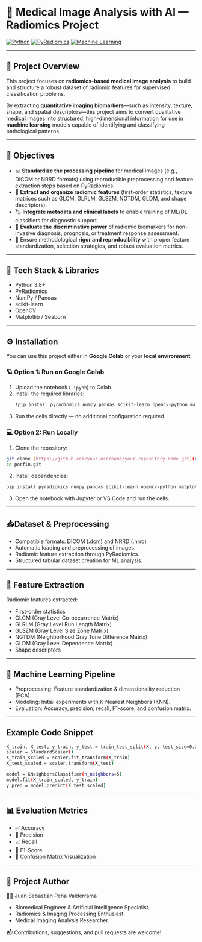 # 🧠 Medical Image Analysis with AI — Radiomics Project

[![Python](https://img.shields.io/badge/Python-3.8%2B-blue)](https://www.python.org/)
[![PyRadiomics](https://img.shields.io/badge/PyRadiomics-Enabled-orange)](https://pyradiomics.readthedocs.io/)
[![Machine Learning](https://img.shields.io/badge/ML-Supervised-green)](https://scikit-learn.org/)

---

## 🧭 Project Overview

This project focuses on **radiomics-based medical image analysis** to build and structure a robust dataset of radiomic features for supervised classification problems.

By extracting **quantitative imaging biomarkers**—such as intensity, texture, shape, and spatial descriptors—this project aims to convert qualitative medical images into structured, high-dimensional information for use in **machine learning** models capable of identifying and classifying pathological patterns.

---
## 🎯 Objectives

- 📊 **Standardize the processing pipeline** for medical images (e.g., DICOM or NRRD formats) using reproducible preprocessing and feature extraction steps based on PyRadiomics.  
- 🧩 **Extract and organize radiomic features** (first-order statistics, texture matrices such as GLCM, GLRLM, GLSZM, NGTDM, GLDM, and shape descriptors).  
- 🏷️ **Integrate metadata and clinical labels** to enable training of ML/DL classifiers for diagnostic support.  
- 🧠 **Evaluate the discriminative power** of radiomic biomarkers for non-invasive diagnosis, prognosis, or treatment response assessment.  
- 🧪 Ensure methodological **rigor and reproducibility** with proper feature standardization, selection strategies, and robust evaluation metrics.

---

## 🧰 Tech Stack & Libraries

- Python 3.8+  
- [PyRadiomics](https://pyradiomics.readthedocs.io/)  
- NumPy / Pandas  
- scikit-learn  
- OpenCV  
- Matplotlib / Seaborn

---

## ⚙️ Installation

You can use this project either in **Google Colab** or your **local environment**.

### 🪐 Option 1: Run on Google Colab
1. Upload the notebook (`.ipynb`) to Colab.  
2. Install the required libraries:
   ```bash
   !pip install pyradiomics numpy pandas scikit-learn opencv-python matplotlib seaborn
   ```
3. Run the cells directly — no additional configuration required.

### 💻 Option 2: Run Locally
1. Clone the repository:
  ```bash
  git clone [https://github.com/your-username/your-repository-name.git](https://github.com/pocheche50/porfin.git)
  cd porfin.git
  ```

2. Install dependencies:
 ```bash
pip install pyradiomics numpy pandas scikit-learn opencv-python matplotlib seaborn
```

3. Open the notebook with Jupyter or VS Code and run the cells.

---

## 📥Dataset & Preprocessing

 - Compatible formats: DICOM (.dcm) and NRRD (.nrrd)
 - Automatic loading and preprocessing of images.
 - Radiomic feature extraction through PyRadiomics.
 - Structured tabular dataset creation for ML analysis.

---

## 🧠 Feature Extraction

Radiomic features extracted:

 - First-order statistics
 - GLCM (Gray Level Co-occurrence Matrix)
 - GLRLM (Gray Level Run Length Matrix)
 - GLSZM (Gray Level Size Zone Matrix)
 - NGTDM (Neighborhood Gray Tone Difference Matrix)
 - GLDM (Gray Level Dependence Matrix)
 - Shape descriptors

---

## 🤖 Machine Learning Pipeline

 - Preprocessing: Feature standardization & dimensionality reduction (PCA).
 - Modeling: Initial experiments with K-Nearest Neighbors (KNN).
 - Evaluation: Accuracy, precision, recall, F1-score, and confusion matrix.

---

## Example Code Snippet

```bash
X_train, X_test, y_train, y_test = train_test_split(X, y, test_size=0.2, random_state=42)
scaler = StandardScaler()
X_train_scaled = scaler.fit_transform(X_train)
X_test_scaled = scaler.transform(X_test)

model = KNeighborsClassifier(n_neighbors=5)
model.fit(X_train_scaled, y_train)
y_pred = model.predict(X_test_scaled)
```
---

## 📊 Evaluation Metrics

 - ✅ Accuracy
 - 🧮 Precision
 - 📈 Recall
 - 🧠 F1-Score
 - 🔎 Confusion Matrix Visualization

---

## 📄 Project Author

👨‍💻 Juan Sebastian Peña Valderrama

 - Biomedical Engineer & Artificial Intelligence Specialist. 
 - Radiomics & Imaging Processing Enthusiast.
 - Medical Imaging Analysis Researcher.

📬 Contributions, suggestions, and pull requests are welcome!
